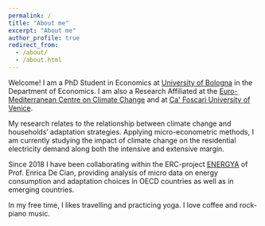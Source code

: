 ```yaml
---
permalink: /
title: "About me"
excerpt: "About me"
author_profile: true
redirect_from: 
  - /about/
  - /about.html
---
```


Welcome! I am a PhD Student in Economics at [University of Bologna](https://www.unibo.it/it) in the Department of Economics. I am also a Research Affiliated at the [Euro-Mediterranean Centre on Climate Change](https://www.cmcc.it/) and at [Ca' Foscari University of Venice](https://www.unive.it/).

My research relates to the relationship between climate change and households’ adaptation strategies. Applying micro-econometric methods, I am currently studying the impact of climate change on the residential electricity demand along both the intensive and extensive margin.

Since 2018 I have been collaborating within the ERC-project [ENERGYA](http://www.energy-a.eu/) of Prof. Enrica De Cian, providing analysis of micro data on energy consumption and adaptation choices in OECD countries as well as in emerging countries.

In my free time, I likes travelling and practicing yoga. I love coffee and rock-piano music.
